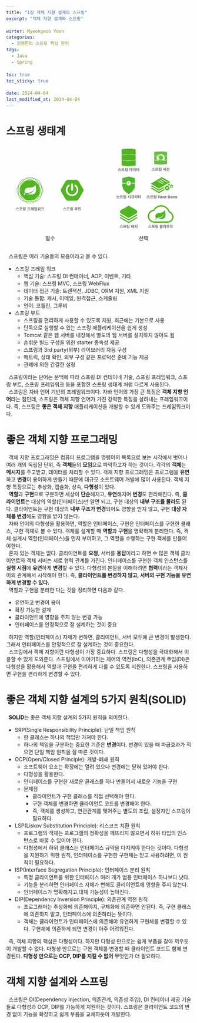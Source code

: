 ```yaml
---
title: "1장 객체 지향 설계와 스프링"
excerpt: "객체 지향 설계와 스프링"

wirter: Myeongwoo Yoon
categories:
  - 김영한의 스프링 핵심 원리
tags:
  - Java
  - Spring

toc: true
toc_sticky: true
 
date: 2024-04-04
last_modified_at: 2024-04-04
---
```


스프링 생태계
======
<p align="center"><img src="/assets/img/김영한의 스프링 핵심 원리/1장 객체 지향 설계와 스프링/1-1.png" width="500"></p>

&ensp;스프링은 여러 기술들의 모음이라고 볼 수 있다.<br/>
* 스프링 프레임 워크
  - 핵심 기술: 스프링 DI 컨테이너, AOP, 이벤트, 기타
  - 웹 기술: 스프링 MVC, 스프링 WebFlux
  - 데이터 접근 기술: 트랜잭션, JDBC, ORM 지원, XML 지원
  - 기술 통합: 캐시, 이메일, 원격접근, 스케줄링
  - 언어: 코틀린, 그루비
* 스프링 부트
  - 스프링을 편리하게 사용할 수 있도록 지원, 최근에는 기본으로 사용
  - 단독으로 실행할 수 있는 스프링 애플리케이션을 쉽게 생성
  - Tomcat 같은 웹 서버를 내장해서 별도의 웹 서버를 설치하지 않아도 됨
  - 손쉬운 빌드 구성을 위한 starter 종속성 제공
  - 스프링과 3rd party(외부) 라이브러리 자동 구성
  - 메트릭, 상태 확인, 외부 구성 같은 프로덕션 준비 기능 제공
  - 관례에 의한 간결한 설정

&ensp;스프링이라는 단어는 문맥에 따라 스프링 DI 컨테이네 기술, 스프링 프레임워크, 스프링 부트, 스프링 프레임워크 등을 포함한 스프링 생태계 처럼 다르게 사용된다.<br/>
&ensp;스프링은 자바 언어 기반의 프레임워크이다. 자바 언어의 가장 큰 특징은 **객체 지향 언어**라는 점인데, 스프링은 객체 지향 언어가 가진 강력한 특징을 살려내는 프레임워크이다. 즉, 스프링은 **좋은 객체 지향** 애플리케이션을 개발할 수 있게 도와주는 프레임워크이다.

좋은 객체 지향 프로그래밍
======
&ensp;객체 지향 프로그래밍은 컴퓨터 프로그램을 명령어의 목록으로 보는 시각에서 벗어나 여러 개의 독립된 단위, 즉 **객체**들의 **모임**으로 파악하고자 하는 것이다. 각각의 **객체**는 **메시지**를 주고받고, 데이터를 처리할 수 있다. 객체 지향 프로그래밍은 프로그램을 **유연**하고 **변경**이 용이하게 만들기 때문에 대규모 소프트웨어 개발에 많이 사용된다. 객체 지향 특징으로는 추상화, 캡슐화, 상속, **다형성**이 있다.<br/>
&ensp;**역할**과 **구현**으로 구분하면 세상이 **단순**해지고, **유연**해지며 **변경**도 편리해진다. 즉, **클라이언트**는 대상의 역할(인터페이스)만 알면 되고, 구현 대상의 **내부 구조를 몰라도** 된다. 클라이언트는 구현 대상의 **내부 구조가 변경**되어도 영향을 받지 않고, 구현 **대상 자체를 변경**해도 영향을 받지 않는다.<br/>
&ensp;자바 언어의 다형성을 활용하면, 역할은 인터페이스, 구현은 인터페이스를 구현한 클래스, 구현 객체로 볼 수 있다. 객체를 설계할 때 **역할**과 **구현**을 명확하게 분리한다. 즉, 객체 설계시 역할(인터페이스)을 먼저 부여하고, 그 역할을 수행하는 구현 객체를 만들어야한다.<br/>
&ensp;혼자 있는 객체는 없다. 클리이언트를 **요청**, 서버를 **응답**이라고 하면 수 많은 객체 클라이언트와 객체 서버는 서로 협력 관계를 가진다. 인터페이스를 구현한 객체 인스턴스를 **실행 시점**에 **유연**하게 **변경**할 수 있다. 다형성의 본질을 이해하려면 **협력**이라는 객체사이의 관계에서 시작해야 한다. 즉, **클라이언트를 변경하지 않고, 서버의 구현 기능을 유연하게 변경할 수 있다.**<br/>
&ensp;역할과 구현을 분리한 다는 것을 정리하면 다음과 같다.
* 유연하고 변경이 용이
* 확장 가능한 설계
* 클라이언트에 영향을 주지 않는 변경 가능
* 인터페이스를 안정적으로 잘 설계하는 것이 중요

&ensp;하지만 역할(인터페이스) 자체가 변하면, 클리이언트, 서버 모두에 큰 변경이 발생한다. 그래서 인터페이스를 안정적으로 잘 설계하는 것이 중요한다.<br/>
&ensp;스프링에서 객체 지향이란 다형성이 가장 중요하다. 스프링은 다형성을 극대화해서 이용할 수 있게 도와준다. 스프링에서 이야기하는 제어의 역전(IoC), 의존관계 주입(DI)은 다형성을 활용해서 역할과 구현을 편리하게 다룰 수 있도록 지원한다. 스프링을 사용하면 구현을 편리하게 변경할 수 있다.

좋은 객체 지향 설계의 5가지 원칙(SOLID)
======
&ensp;**SOLID**는 좋은 객체 지향 설계의 5가지 원칙을 의미한다.
* SRP(Single Responsibility Principle): 단일 책임 원칙
  - 한 클래스는 하나의 책임만 가져야 한다.
  - 하나의 책임을 구분하는 중요한 기준은 **변경**이다. 변경이 있을 때 파급효과가 적으면 단일 책임 원칙을 잘 따른 것이다.
* OCP(Open/Closed Principle): 개방-폐쇄 원칙
  - 소프트웨어 요소는 확장에는 열려 있으나 변경에는 닫혀 있어야 한다.
  - 다형성을 활용한다.
  - 인터페이스를 구현한 새로운 클래스를 하나 만들어서 새로운 기능을 구현
  - 문제점
    + 클라이언트가 구현 클래스를 직접 선택해야 한다.
    + 구현 객체를 변경하면 클라이언트 코드를 변경해야 한다.
    + 즉, 객체를 생성하고, 연관관계를 맺어주는 별도의 조립, 설정자인 스프링이 필요하다.
* LSP(Liskov Substitution Principle): 리스코프 치환 원칙
  - 프로그램의 객체는 프로그램의 정확성을 깨뜨리지 않으면서 하위 타입의 인스턴스로 바꿀 수 있어야 한다.
  - 다형성에서 하위 클래스는 인터페이스 규약을 다지켜야 한다는 것이다. 다형성을 지원하기 위한 원칙, 인터페이스를 구현한 구현체는 믿고 사용하려면, 이 원칙이 필요하다.
* ISP(Interface Segregation Principle): 인터페이스 분리 원칙
  - 특정 클라이언트를 위한 인터페이스 여러 개가 범용 인터페이스 하나보다 낫다.
  - 기능을 분리하면 인터페이스 자체가 변해도 클리이언트에 영향을 주지 않는다.
  - 인터페이스가 명확해지고,대체 가능성이 높아진다.
* DIP(Dependency Inversion Principle): 의존관계 역전 원칙
  - 프로그래머는 추상화에 의존해야지, 구체화에 의존하면 안된다. 즉, 구현 클래스에 의존하지 말고, 인터페이스에 의존하라는 뜻이다.
  - 객체는 클라이언트가 인터페이스에 의존해야 유연하게 구현체를 변결할 수 있다. 구현체에 의존하게 되면 변경이 아주 어려워진다.

&ensp;즉, 객체 지향의 핵심은 다형성이다. 하지만 다형성 만으로는 쉽게 부품을 갈아 끼우듯이 개발할 수 없다. 다형성 만으로는 구현 객체를 변경할 때 클라이언트 코드도 함께 변경된다. **다형성 만으로는 OCP, DIP를 지킬 수 없어** 무엇인가 더 필요하다.

객체 지향 설계와 스프링
======
&ensp;스프링은 DI(Dependency Injection, 의존관계, 의존성 주입), DI 컨테이너 제공 기술들로 다형성과 OCP, DIP를 가능하게 지원하는 것이다. 스프링은 클리이언트 코드의 변경 없이 기능을 확장하고 쉽게 부품을 교체하듯이 개발한다.
